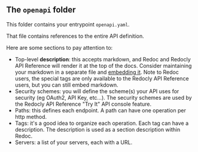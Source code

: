 ## The `openapi` folder

This folder contains your entrypoint `openapi.yaml`. 

That file contains references to the entire API definition.

Here are some sections to pay attention to:

* Top-level **description**: this accepts markdown, and Redoc and Redocly API Reference will render it at the top of the docs.  Consider maintaining your markdown in a separate file and [embedding it](http://docs.redoc.ly/api-reference/embedded-markdown/). Note to Redoc users, the special tags are only available to the Redocly API Reference users, but you can still embed markdown.
* Security schemes: you will define the scheme(s) your API uses for security (eg OAuth2, API Key, etc...). The security schemes are used by the Redocly API Reference "Try It" API console feature.
* Paths: this defines each endpoint.  A path can have one operation per http method.
* Tags: it's a good idea to organize each operation.  Each tag can have a description.  The description is used as a section description within Redoc.
* Servers: a list of your servers, each with a URL.

